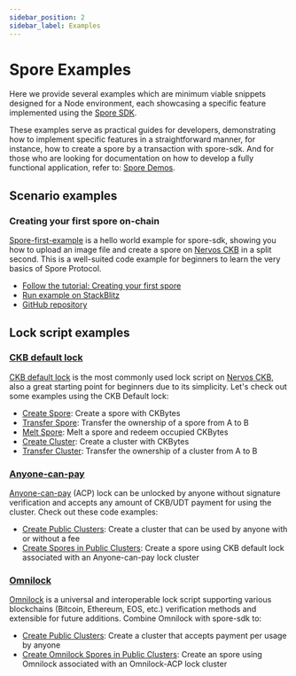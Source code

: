 ```yaml
---
sidebar_position: 2
sidebar_label: Examples
---
```


# Spore Examples

Here we provide several examples which are minimum viable snippets designed for a Node environment, each showcasing a specific feature implemented using the [Spore SDK](./spore-sdk).

These examples serve as practical guides for developers, demonstrating how to implement specific features in a straightforward manner, for instance, how to create a spore by a transaction with spore-sdk. And for those who are looking for documentation on how to develop a fully functional application, refer to: [Spore Demos](./demos).

## Scenario examples

### Creating your first spore on-chain

[Spore-first-example](https://github.com/sporeprotocol/spore-first-example) is a hello world example for spore-sdk, showing you how to upload an image file and create a spore on [Nervos CKB](https://www.nervos.org/) in a split second. This is a well-suited code example for beginners to learn the very basics of Spore Protocol.

- [Follow the tutorial: Creating your first spore](./examples)
- [Run example on StackBlitz](https://stackblitz.com/github/sporeprotocol/spore-first-example?file=src%2Findex.ts)
- [GitHub repository](https://github.com/sporeprotocol/spore-first-example)

## Lock script examples

### [CKB default lock](https://github.com/sporeprotocol/spore-sdk/tree/beta/examples/secp256k1)

[CKB default lock](https://github.com/nervosnetwork/ckb-system-scripts/blob/master/c/secp256k1_blake160_sighash_all.c) is the most commonly used lock script on [Nervos CKB](https://www.nervos.org/), also a great starting point for beginners due to its simplicity. Let's check out some examples using the CKB Default lock:

- [Create Spore](https://github.com/sporeprotocol/spore-sdk/examples/secp256k1/apis/createSpore.ts): Create a spore with CKBytes
- [Transfer Spore](https://github.com/sporeprotocol/spore-sdk/examples/secp256k1/apis/transferSpore.ts): Transfer the ownership of a spore from A to B
- [Melt Spore](https://github.com/sporeprotocol/spore-sdk/examples/secp256k1/apis/meltSpore.ts): Melt a spore and redeem occupied CKBytes
- [Create Cluster](https://github.com/sporeprotocol/spore-sdk/examples/secp256k1/apis/createCluster.ts): Create a cluster with CKBytes
- [Transfer Cluster](https://github.com/sporeprotocol/spore-sdk/examples/secp256k1/apis/transferCluster.ts): Transfer the ownership of a cluster from A to B

### [Anyone-can-pay](https://github.com/sporeprotocol/spore-sdk/tree/beta/examples/acp)

[Anyone-can-pay](https://github.com/nervosnetwork/rfcs/blob/master/rfcs/0026-anyone-can-pay/0026-anyone-can-pay.md) (ACP) lock can be unlocked by anyone without signature verification and accepts any amount of CKB/UDT payment for using the cluster. Check out these code examples:

- [Create Public Clusters](https://github.com/sporeprotocol/spore-sdk/blob/beta/examples/acp/apis/createAcpCluster.ts): Create a cluster that can be used by anyone with or without a fee
- [Create Spores in Public Clusters](https://github.com/sporeprotocol/spore-sdk/blob/beta/examples/acp/apis/createSporeInAcpCluster.ts): Create a spore using CKB default lock associated with an Anyone-can-pay lock cluster

### [Omnilock](https://github.com/sporeprotocol/spore-sdk/tree/beta/examples/omnilock)

[Omnilock](https://github.com/nervosnetwork/rfcs/blob/master/rfcs/0042-omnilock/0042-omnilock.md) is a universal and interoperable lock script supporting various blockchains (Bitcoin, Ethereum, EOS, etc.) verification methods and extensible for future additions. Combine Omnilock with spore-sdk to:

- [Create Public Clusters](https://github.com/sporeprotocol/spore-sdk/blob/beta/examples/omnilock/acp/createAcpCluster.ts): Create a cluster that accepts payment per usage by anyone
- [Create Omnilock Spores in Public Clusters](https://github.com/sporeprotocol/spore-sdk/blob/beta/examples/omnilock/acp/createSporeInAcpCluster.ts): Create an spore using Omnilock associated with an Omnilock-ACP lock cluster
